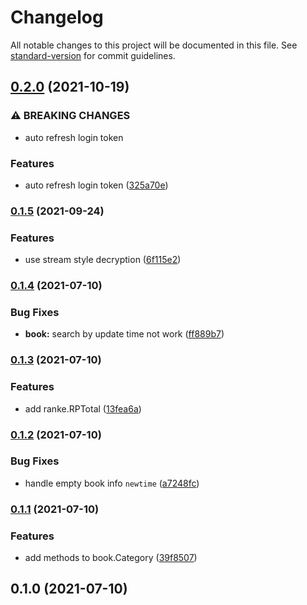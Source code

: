# Changelog

All notable changes to this project will be documented in this file. See [standard-version](https://github.com/conventional-changelog/standard-version) for commit guidelines.

## [0.2.0](https://github.com/NateScarlet/ciweimao/compare/v0.1.5...v0.2.0) (2021-10-19)


### ⚠ BREAKING CHANGES

* auto refresh login token

### Features

* auto refresh login token ([325a70e](https://github.com/NateScarlet/ciweimao/commit/325a70e6699baa9b68ded01b1fbb565e9e89dc4f))

### [0.1.5](https://github.com/NateScarlet/ciweimao/compare/v0.1.4...v0.1.5) (2021-09-24)


### Features

* use stream style decryption ([6f115e2](https://github.com/NateScarlet/ciweimao/commit/6f115e2a62d9e3ef2fe73bc951b47910131a6078))

### [0.1.4](https://github.com/NateScarlet/ciweimao/compare/v0.1.3...v0.1.4) (2021-07-10)


### Bug Fixes

* **book:** search by update time not work ([ff889b7](https://github.com/NateScarlet/ciweimao/commit/ff889b7a85f8a5159ab6d365afd156170ff695ac))

### [0.1.3](https://github.com/NateScarlet/ciweimao/compare/v0.1.2...v0.1.3) (2021-07-10)


### Features

* add ranke.RPTotal ([13fea6a](https://github.com/NateScarlet/ciweimao/commit/13fea6a74e4bfa91db4a592ca9426e4896fef0d6))

### [0.1.2](https://github.com/NateScarlet/ciweimao/compare/v0.1.1...v0.1.2) (2021-07-10)


### Bug Fixes

* handle empty book info `newtime` ([a7248fc](https://github.com/NateScarlet/ciweimao/commit/a7248fc7a4a96063821267fbf0e72f6b2c1aa9a6))

### [0.1.1](https://github.com/NateScarlet/ciweimao/compare/v0.1.0...v0.1.1) (2021-07-10)


### Features

* add methods to book.Category ([39f8507](https://github.com/NateScarlet/ciweimao/commit/39f8507fc85d5b5212a59c37cf073d1f7869f085))

## 0.1.0 (2021-07-10)
